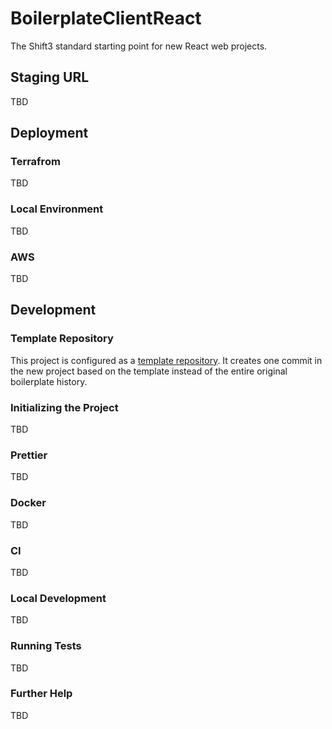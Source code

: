 # BoilerplateClientReact
The Shift3 standard starting point for new React web projects. 

## Staging URL
TBD

## Deployment
### Terrafrom
TBD

### Local Environment
TBD

### AWS
TBD

## Development
### Template Repository
This project is configured as a [template repository](https://docs.github.com/en/github/creating-cloning-and-archiving-repositories/creating-a-repository-from-a-template#about-repository-templates). It creates one commit in the new project based on the template instead of the entire original boilerplate history.

### Initializing the Project
TBD

### Prettier
TBD

### Docker
TBD

### CI
TBD

### Local Development
TBD

### Running Tests
TBD

### Further Help
TBD
